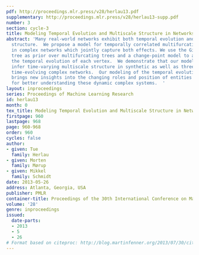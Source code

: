 ```yaml
---
pdf: http://proceedings.mlr.press/v28/herlau13.pdf
supplementary: http://proceedings.mlr.press/v28/herlau13-supp.pdf
number: 3
section: cycle-3
title: Modeling Temporal Evolution and Multiscale Structure in Networks
abstract: 'Many real-world networks exhibit both temporal evolution and multiscale
  structure.  We propose a model for temporally correlated multifurcating hierarchies
  in complex networks which jointly capture both effects. We use the Gibbs fragmentation
  tree as prior over multifurcating trees and a change-point model to account for
  the temporal evolution of each vertex.  We demonstrate that our model is able to
  infer time-varying multiscale structure in synthetic as well as three real world
  time-evolving complex networks.  Our modeling of the temporal evolution of hierarchies
  brings new insights into the changing roles and position of entities and possibilities
  for better understanding these dynamic complex systems.  '
layout: inproceedings
series: Proceedings of Machine Learning Research
id: herlau13
month: 0
tex_title: Modeling Temporal Evolution and Multiscale Structure in Networks
firstpage: 960
lastpage: 968
page: 960-968
order: 960
cycles: false
author:
- given: Tue
  family: Herlau
- given: Morten
  family: Mørup
- given: Mikkel
  family: Schmidt
date: 2013-05-26
address: Atlanta, Georgia, USA
publisher: PMLR
container-title: Proceedings of the 30th International Conference on Machine Learning
volume: '28'
genre: inproceedings
issued:
  date-parts:
  - 2013
  - 5
  - 26
# Format based on citeproc: http://blog.martinfenner.org/2013/07/30/citeproc-yaml-for-bibliographies/
---
```


